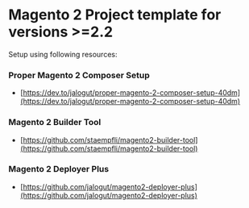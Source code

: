 # Magento 2 Project template for versions >=2.2

Setup using following resources:

### Proper Magento 2 Composer Setup

* [https://dev.to/jalogut/proper-magento-2-composer-setup-40dm](https://dev.to/jalogut/proper-magento-2-composer-setup-40dm)

### Magento 2 Builder Tool

* [https://github.com/staempfli/magento2-builder-tool](https://github.com/staempfli/magento2-builder-tool)

### Magento 2 Deployer Plus

* [https://github.com/jalogut/magento2-deployer-plus](https://github.com/jalogut/magento2-deployer-plus)